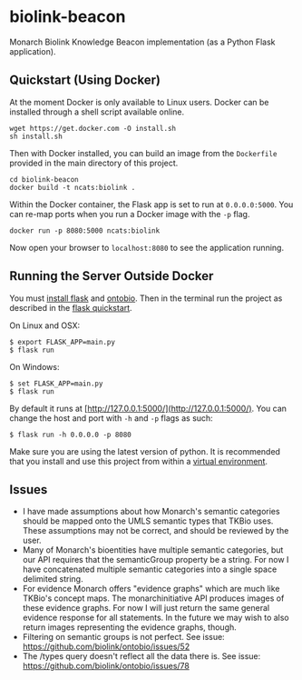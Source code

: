 # biolink-beacon #

Monarch Biolink Knowledge Beacon implementation (as a Python Flask application).

## Quickstart (Using Docker) ##

At the moment Docker is only available to Linux users. Docker can be installed through a shell script available online.

```shell
wget https://get.docker.com -O install.sh
sh install.sh
```
Then with Docker installed, you can build an image from the `Dockerfile` provided in the main directory of this project.

```shell
cd biolink-beacon
docker build -t ncats:biolink .
```

Within the Docker container, the Flask app is set to run at `0.0.0.0:5000`. You can re-map ports when you run a Docker image with the `-p` flag.

```shell
docker run -p 8080:5000 ncats:biolink
```

Now open your browser to `localhost:8080` to see the application running.

## Running the Server Outside Docker ##

You must [install flask](http://flask.pocoo.org/docs/0.12/installation/#installation) and [ontobio](http://ontobio.readthedocs.io/en/latest/installation.html). Then in the terminal run the project as described in the [flask quickstart](http://flask.pocoo.org/docs/0.12/quickstart/).

On Linux and OSX:

```shell
$ export FLASK_APP=main.py
$ flask run
```

On Windows:

```shell
$ set FLASK_APP=main.py
$ flask run
```

By default it runs at [http://127.0.0.1:5000/](http://127.0.0.1:5000/). You can change the host and port with `-h` and `-p` flags as such:

```shell
$ flask run -h 0.0.0.0 -p 8080
```

Make sure you are using the latest version of python. It is recommended that you install and use this project from within a [virtual environment](http://python-guide-pt-br.readthedocs.io/en/latest/dev/virtualenvs/).

## Issues ##
- I have made assumptions about how Monarch's semantic categories should be mapped onto the UMLS semantic types that TKBio uses. These assumptions may not be correct, and should be reviewed by the user.
- Many of Monarch's bioentities have multiple semantic categories, but our API requires that the semanticGroup property be a string. For now I have concatenated multiple semantic categories into a single space delimited string.
- For evidence Monarch offers "evidence graphs" which are much like TKBio's concept maps. The monarchinitiative API produces images of these evidence graphs. For now I will just return the same general evidence response for all statements. In the future we may wish to also return images representing the evidence graphs, though.
- Filtering on semantic groups is not perfect. See issue: https://github.com/biolink/ontobio/issues/52
- The /types query doesn't reflect all the data there is. See issue: https://github.com/biolink/ontobio/issues/78
